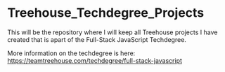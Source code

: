 # Treehouse_Techdegree_Projects

This will be the repository where I will keep all Treehouse projects I have created that is apart of the Full-Stack JavaScript Techdegree.

More information on the techdegree is here: https://teamtreehouse.com/techdegree/full-stack-javascript
